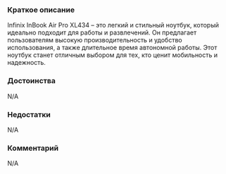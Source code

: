### **Краткое описание**
Infinix InBook Air Pro XL434 – это легкий и стильный ноутбук, который идеально подходит для работы и развлечений. Он предлагает пользователям высокую производительность и удобство использования, а также длительное время автономной работы. Этот ноутбук станет отличным выбором для тех, кто ценит мобильность и надежность.

### **Достоинства**
N/A

### **Недостатки**
N/A

### **Комментарий**
N/A

